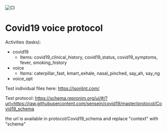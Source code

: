 ![CI](https://github.com/sensein/covid19/workflows/CI/badge.svg)

# Covid19 voice protocol

Activities (tasks):
* covid19
    * Items: covid19_clinical_history, covid19_status, covid19_symptoms, fever, smoking_history 
* voice
    * Items: caterpillar_fast, kmart_exhale, nasal_pinched, say_ah, say_ng
* voice_opt


Test individual files here: https://jsonlint.com/

Test protocol: https://schema.repronim.org/ui/#/?url=https://raw.githubusercontent.com/sensein/covid19/master/protocol/Covid19_schema

the url is available in protocol/Covid19_schema and replace "context" with "schema"

